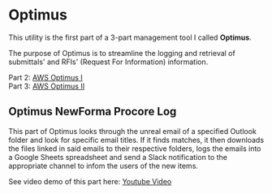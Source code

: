 # Optimus
This utility is the first part of a 3-part management tool I called **Optimus**.

The purpose of Optimus is to streamline the logging and retrieval of submittals' and RFIs' (Request For Information) information.

Part 2: [AWS Optimus I](https://github.com/antoine-carpentier/AWS-Optimus-I)  
Part 3: [AWS Optimus II](https://github.com/antoine-carpentier/AWS-Optimus-II)

## Optimus NewForma Procore Log

This part of Optimus looks through the unreal email of a specified Outlook folder and look for specific email titles.
If it finds matches, it then downloads the files linked in said emails to their respective folders, logs the emails into a Google Sheets spreadsheet and send a Slack notification to the appropriate channel to infom the users of the new items.

See video demo of this part here: [Youtube Video](https://www.youtube.com/watch?v=9eONBx06qv0)
